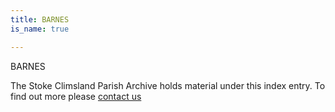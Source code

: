 ```yaml
---
title: BARNES
is_name: true

---
```


BARNES


The Stoke Climsland Parish Archive holds material under this index entry. To find out more please [contact us](/contact/)
